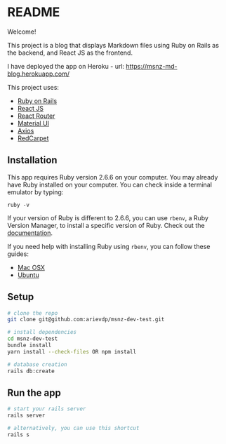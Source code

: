 # README

Welcome!

This project is a blog that displays Markdown files using Ruby on Rails as the backend, and React JS as the frontend.

I have deployed the app on Heroku - url: https://msnz-md-blog.herokuapp.com/

This project uses:
- [Ruby on Rails](https://rubyonrails.org/)
- [React JS](https://reactjs.org/)
- [React Router](https://reactrouter.com/)
- [Material UI](https://material-ui.com/)
- [Axios](https://github.com/axios/axios)
- [RedCarpet](https://github.com/vmg/redcarpet)

## Installation
This app requires Ruby version 2.6.6 on your computer. You may already have Ruby installed on your computer. You can check inside a terminal emulator by typing:

```ruby -v```

If your version of Ruby is different to 2.6.6, you can use `rbenv`, a Ruby Version Manager, to install a specific version of Ruby. Check out the [documentation](https://github.com/rbenv/rbenv#installing-ruby-version).

If you need help with installing Ruby using `rbenv`, you can follow these guides: 
- [Mac OSX](https://www.digitalocean.com/community/tutorials/how-to-install-ruby-on-rails-with-rbenv-on-macos)
- [Ubuntu](https://www.digitalocean.com/community/tutorials/how-to-install-ruby-on-rails-with-rbenv-on-ubuntu-18-04)

## Setup

```bash
# clone the repo
git clone git@github.com:arievdp/msnz-dev-test.git

# install dependencies
cd msnz-dev-test
bundle install
yarn install --check-files OR npm install

# database creation
rails db:create

```

## Run the app
```bash
# start your rails server
rails server

# alternatively, you can use this shortcut
rails s
```
